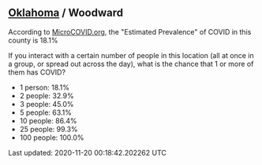 
## [Oklahoma](/united-states/oklahoma) / Woodward

According to [MicroCOVID.org](http://microcovid.org),
the "Estimated Prevalence" of COVID in this county is 18.1%

If you interact with a certain number of people in this location
(all at once in a group, or spread out across the day), what is the chance that
1 or more of them has COVID?

- 1 person: 18.1%
- 2 people: 32.9%
- 3 people: 45.0%
- 5 people: 63.1%
- 10 people: 86.4%
- 25 people: 99.3%
- 100 people: 100.0%

Last updated: 2020-11-20 00:18:42.202262 UTC
